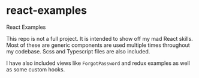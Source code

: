 # react-examples
React Examples

This repo is not a full project. It is intended to show off my mad React skills. Most of these are generic components are used multiple times throughout my codebase. Scss and Typescript files are also included.

I have also included views like `ForgotPassword` and redux examples as well as some custom hooks.
